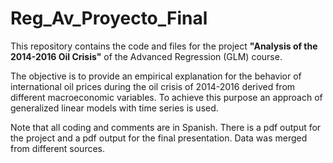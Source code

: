 # Reg_Av_Proyecto_Final

This repository contains the code and files for the project **"Analysis of the 2014-2016 Oil Crisis"** of the Advanced Regression (GLM) course. 

The objective is to provide an empirical explanation for the behavior of international oil prices during the oil crisis of 2014-2016 derived from different macroeconomic variables. To achieve this purpose an approach of generalized linear models with time series is used.

Note that all coding and comments are in Spanish. There is a pdf output for the project and a pdf output for the final presentation. Data was merged from different sources. 
